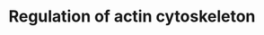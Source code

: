 ---
annotations:
- type: Pathway Ontology
  value: cell adhesion signaling pathway
authors:
- MaintBot
- Khanspers
- Ddigles
- L Dupuis
- Eweitz
description: ''
last-edited: 2021-05-19
organisms:
- Gallus gallus
redirect_from:
- /index.php/Pathway:WP824
- /instance/WP824
schema-jsonld:
- '@context': https://schema.org/
  '@id': https://wikipathways.github.io/pathways/WP824.html
  '@type': Dataset
  creator:
    '@type': Organization
    name: WikiPathways
  description: ''
  keywords:
  - F2R
  - CRK
  - TMSB4X
  - FGF13
  - DIAP3
  - ARHGEF6
  - RAC2
  - RCJMB04_23c5
  - NCKAP1
  - CSK
  - VAV1
  - PXN
  - RRAS
  - MYL3
  - GIT1
  - BAIAP2
  - FGF21
  - MSN
  - PIK3CG
  - RAF1
  - RCJMB04_20j15
  - DOCK1
  - PIK3C2A
  - Bradykinin
  - LIMK1
  - IQGAP1
  - EGFR
  - MYLK
  - GNA13
  - RAC3
  - PAK6
  - RCJMB04_22k13
  - PIP4K2B
  - ARHGEF4
  - MAPK4
  - RAC1P4
  - PIP4K2A
  - FGFR4
  - PDGFRB
  - PIP5KL1
  - Apc2
  - PIK3CA
  - CYFIP2
  - EGF
  - DIAP1
  - INS1
  - FGF6
  - RCJMB04_4h19
  - FGF22
  - ITGA1
  - RHOA
  - FGF11
  - SSH1
  - RCJMB04_5i17
  - PAK4
  - FGF16
  - GRLF1
  - ABI2
  - MRAS
  - RRAS2
  - PIK3R3
  - FGF20
  - BCAR1
  - PIK3CD
  - PIK3R1
  - BDKRB1
  - SSH2
  - LPS
  - FGD1
  - VIL1
  - CHRM2
  - FGF8
  - CFL1
  - ROCK2
  - RAC1
  - FGF2
  - PAK2
  - CDC42
  - ROCK1
  - PIK3R2
  - BRAF
  - VCL
  - PIP5K2C
  - Pik3c2b
  - RDX
  - APC
  - CHRM3
  - KRAS
  - MOS
  - PDGFA
  - FGF5
  - PAK3
  - RCJMB04_1h13
  - WAS
  - ARPC5
  - MAP2K1
  - FGF15
  - PAK1
  - LOC442775
  - FGF23
  - CHRM5
  - WASF1
  - PAK7
  - FN1
  - PFN1
  - FGF10
  - FGF7
  - MAPK1
  - MAPK3
  - CHRM4
  - CHRM1
  - MYL1
  - SLC9A1
  - FGF17
  - PIP3
  - FGFR2
  - BDKRB2
  - FGF3
  - c3orf10
  - ENAH
  - FGF9
  - FGF1
  - INS2
  - FGFR1
  - FGF12
  - MYH10
  - FGF14
  - PIK3CB
  - SOS1
  - PDGFRA
  - PIP5K1C
  - SSH3
  - SOS2
  - FGF4
  - PIP5K1A
  - PIP2
  - MAP2K2
  - F2
  - EZR
  - GSN
  - PIK3R5
  - FGF18
  - C11orf13
  - PDGFB
  - Acetylcholine
  - CD14
  - GNA12
  - PIK3C2G
  - ARHGEF7
  - FGFR3
  - PTK2
  - GNG12
  - NRAS
  - LOC426359
  - ARHGEF1
  - PIK3C3
  - PIK3R4
  - CFL2
  license: CC0
  name: Regulation of actin cytoskeleton
seo: CreativeWork
title: Regulation of actin cytoskeleton
wpid: WP824
---